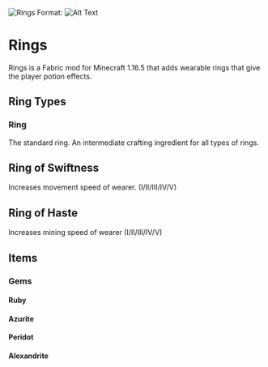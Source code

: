 ![Rings](https://imgur.com/KgMypmH)
Format: ![Alt Text](url)

# Rings
Rings is a Fabric mod for Minecraft 1.16.5 that adds wearable rings that give the player potion effects.

## Ring Types
### Ring
The standard ring. An intermediate crafting ingredient for all types of rings.

## Ring of Swiftness
Increases movement speed of wearer.
(I/II/III/IV/V)

## Ring of Haste
Increases mining speed of wearer
(I/II/III/IV/V)

## Items
### Gems
#### Ruby
#### Azurite
#### Peridot
#### Alexandrite


